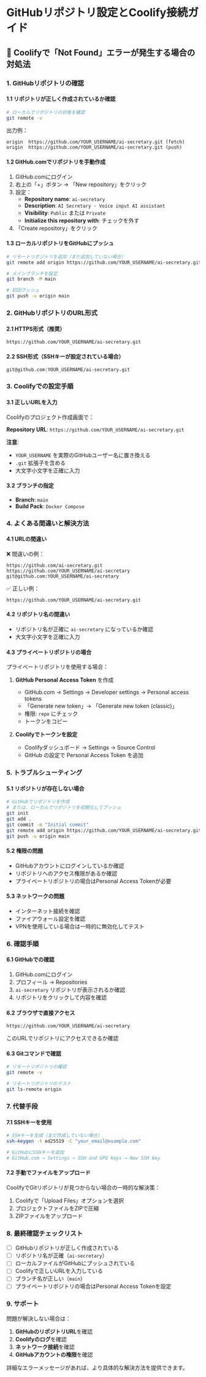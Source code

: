 # GitHubリポジトリ設定とCoolify接続ガイド

## 🚨 Coolifyで「Not Found」エラーが発生する場合の対処法

### 1. GitHubリポジトリの確認

#### 1.1 リポジトリが正しく作成されているか確認
```bash
# ローカルでリポジトリの状態を確認
git remote -v
```

出力例：
```
origin  https://github.com/YOUR_USERNAME/ai-secretary.git (fetch)
origin  https://github.com/YOUR_USERNAME/ai-secretary.git (push)
```

#### 1.2 GitHub.comでリポジトリを手動作成
1. GitHub.comにログイン
2. 右上の「+」ボタン → 「New repository」をクリック
3. 設定：
   - **Repository name**: `ai-secretary`
   - **Description**: `AI Secretary - Voice input AI assistant`
   - **Visibility**: `Public` または `Private`
   - **Initialize this repository with**: チェックを外す
4. 「Create repository」をクリック

#### 1.3 ローカルリポジトリをGitHubにプッシュ
```bash
# リモートリポジトリを追加（まだ追加していない場合）
git remote add origin https://github.com/YOUR_USERNAME/ai-secretary.git

# メインブランチを設定
git branch -M main

# 初回プッシュ
git push -u origin main
```

### 2. GitHubリポジトリのURL形式

#### 2.1 HTTPS形式（推奨）
```
https://github.com/YOUR_USERNAME/ai-secretary.git
```

#### 2.2 SSH形式（SSHキーが設定されている場合）
```
git@github.com:YOUR_USERNAME/ai-secretary.git
```

### 3. Coolifyでの設定手順

#### 3.1 正しいURLを入力
Coolifyのプロジェクト作成画面で：

**Repository URL**: `https://github.com/YOUR_USERNAME/ai-secretary.git`

**注意**: 
- `YOUR_USERNAME` を実際のGitHubユーザー名に置き換える
- `.git` 拡張子を含める
- 大文字小文字を正確に入力

#### 3.2 ブランチの指定
- **Branch**: `main`
- **Build Pack**: `Docker Compose`

### 4. よくある間違いと解決方法

#### 4.1 URLの間違い
❌ 間違いの例：
```
https://github.com/ai-secretary.git
https://github.com/YOUR_USERNAME/ai-secretary
git@github.com:YOUR_USERNAME/ai-secretary
```

✅ 正しい例：
```
https://github.com/YOUR_USERNAME/ai-secretary.git
```

#### 4.2 リポジトリ名の間違い
- リポジトリ名が正確に `ai-secretary` になっているか確認
- 大文字小文字を正確に入力

#### 4.3 プライベートリポジトリの場合
プライベートリポジトリを使用する場合：

1. **GitHub Personal Access Token** を作成
   - GitHub.com → Settings → Developer settings → Personal access tokens
   - 「Generate new token」→ 「Generate new token (classic)」
   - 権限: `repo` にチェック
   - トークンをコピー

2. **Coolifyでトークンを設定**
   - Coolifyダッシュボード → Settings → Source Control
   - GitHub の設定で Personal Access Token を追加

### 5. トラブルシューティング

#### 5.1 リポジトリが存在しない場合
```bash
# GitHubでリポジトリを作成
# または、ローカルでリポジトリを初期化してプッシュ
git init
git add .
git commit -m "Initial commit"
git remote add origin https://github.com/YOUR_USERNAME/ai-secretary.git
git push -u origin main
```

#### 5.2 権限の問題
- GitHubアカウントにログインしているか確認
- リポジトリへのアクセス権限があるか確認
- プライベートリポジトリの場合はPersonal Access Tokenが必要

#### 5.3 ネットワークの問題
- インターネット接続を確認
- ファイアウォール設定を確認
- VPNを使用している場合は一時的に無効化してテスト

### 6. 確認手順

#### 6.1 GitHubでの確認
1. GitHub.comにログイン
2. プロフィール → Repositories
3. `ai-secretary` リポジトリが表示されるか確認
4. リポジトリをクリックして内容を確認

#### 6.2 ブラウザで直接アクセス
```
https://github.com/YOUR_USERNAME/ai-secretary
```
このURLでリポジトリにアクセスできるか確認

#### 6.3 Gitコマンドで確認
```bash
# リモートリポジトリの確認
git remote -v

# リモートリポジトリのテスト
git ls-remote origin
```

### 7. 代替手段

#### 7.1 SSHキーを使用
```bash
# SSHキーを生成（まだ作成していない場合）
ssh-keygen -t ed25519 -C "your_email@example.com"

# GitHubにSSHキーを追加
# GitHub.com → Settings → SSH and GPG keys → New SSH key
```

#### 7.2 手動でファイルをアップロード
CoolifyでGitリポジトリが見つからない場合の一時的な解決策：

1. Coolifyで「Upload Files」オプションを選択
2. プロジェクトファイルをZIPで圧縮
3. ZIPファイルをアップロード

### 8. 最終確認チェックリスト

- [ ] GitHubリポジトリが正しく作成されている
- [ ] リポジトリ名が正確（`ai-secretary`）
- [ ] ローカルファイルがGitHubにプッシュされている
- [ ] Coolifyで正しいURLを入力している
- [ ] ブランチ名が正しい（`main`）
- [ ] プライベートリポジトリの場合はPersonal Access Tokenを設定

### 9. サポート

問題が解決しない場合は：

1. **GitHubのリポジトリURL**を確認
2. **Coolifyのログ**を確認
3. **ネットワーク接続**を確認
4. **GitHubアカウントの権限**を確認

詳細なエラーメッセージがあれば、より具体的な解決方法を提供できます。 